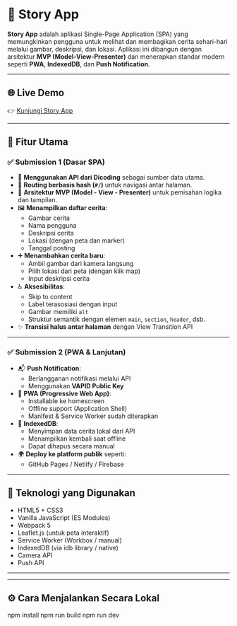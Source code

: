 # 📖 Story App

**Story App** adalah aplikasi Single-Page Application (SPA) yang memungkinkan pengguna untuk melihat dan membagikan cerita sehari-hari melalui gambar, deskripsi, dan lokasi. Aplikasi ini dibangun dengan arsitektur **MVP (Model-View-Presenter)** dan menerapkan standar modern seperti **PWA**, **IndexedDB**, dan **Push Notification**.

---

## 🌐 Live Demo

👉 [Kunjungi Story App](https://storyappcodingcamp2025.netlify.app/)

---

## 📌 Fitur Utama

### ✅ Submission 1 (Dasar SPA)

- 🔗 **Menggunakan API dari Dicoding** sebagai sumber data utama.
- 🔀 **Routing berbasis hash (`#/`)** untuk navigasi antar halaman.
- 🧱 **Arsitektur MVP (Model - View - Presenter)** untuk pemisahan logika dan tampilan.
- 🖼️ **Menampilkan daftar cerita**:
  - Gambar cerita
  - Nama pengguna
  - Deskripsi cerita
  - Lokasi (dengan peta dan marker)
  - Tanggal posting
- ➕ **Menambahkan cerita baru**:
  - Ambil gambar dari kamera langsung
  - Pilih lokasi dari peta (dengan klik map)
  - Input deskripsi cerita
- ♿ **Aksesibilitas**:
  - Skip to content
  - Label terasosiasi dengan input
  - Gambar memiliki `alt`
  - Struktur semantik dengan elemen `main`, `section`, `header`, dsb.
- ✨ **Transisi halus antar halaman** dengan View Transition API

---

### ✅ Submission 2 (PWA & Lanjutan)

- 📬 **Push Notification**:
  - Berlangganan notifikasi melalui API
  - Menggunakan **VAPID Public Key**
- 📲 **PWA (Progressive Web App)**:
  - Installable ke homescreen
  - Offline support (Application Shell)
  - Manifest & Service Worker sudah diterapkan
- 💾 **IndexedDB**:
  - Menyimpan data cerita lokal dari API
  - Menampilkan kembali saat offline
  - Dapat dihapus secara manual
- 🌍 **Deploy ke platform publik** seperti:
  - GitHub Pages / Netlify / Firebase

---

## 🚀 Teknologi yang Digunakan

- HTML5 + CSS3
- Vanilla JavaScript (ES Modules)
- Webpack 5
- Leaflet.js (untuk peta interaktif)
- Service Worker (Workbox / manual)
- IndexedDB (via idb library / native)
- Camera API
- Push API

---


---

## ⚙️ Cara Menjalankan Secara Lokal

npm install
npm run build 
npm run dev


